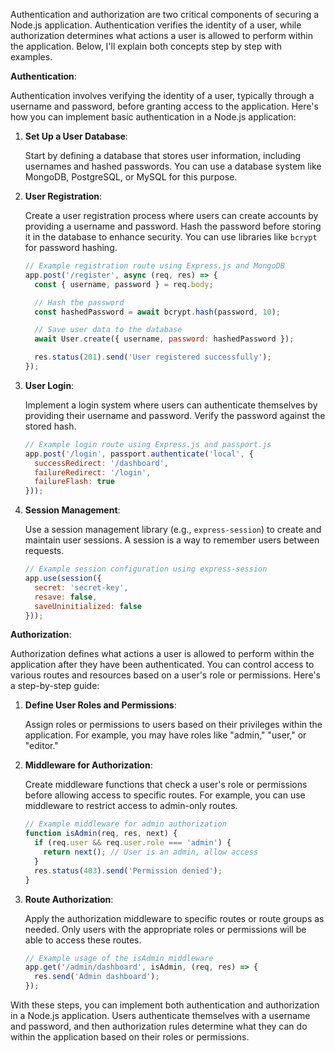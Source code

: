 Authentication and authorization are two critical components of securing a Node.js application. Authentication verifies the identity of a user, while authorization determines what actions a user is allowed to perform within the application. Below, I'll explain both concepts step by step with examples.

**Authentication**:

Authentication involves verifying the identity of a user, typically through a username and password, before granting access to the application. Here's how you can implement basic authentication in a Node.js application:

1. **Set Up a User Database**:

   Start by defining a database that stores user information, including usernames and hashed passwords. You can use a database system like MongoDB, PostgreSQL, or MySQL for this purpose.

2. **User Registration**:

   Create a user registration process where users can create accounts by providing a username and password. Hash the password before storing it in the database to enhance security. You can use libraries like `bcrypt` for password hashing.

   ```javascript
   // Example registration route using Express.js and MongoDB
   app.post('/register', async (req, res) => {
     const { username, password } = req.body;

     // Hash the password
     const hashedPassword = await bcrypt.hash(password, 10);

     // Save user data to the database
     await User.create({ username, password: hashedPassword });

     res.status(201).send('User registered successfully');
   });
   ```

3. **User Login**:

   Implement a login system where users can authenticate themselves by providing their username and password. Verify the password against the stored hash.

   ```javascript
   // Example login route using Express.js and passport.js
   app.post('/login', passport.authenticate('local', {
     successRedirect: '/dashboard',
     failureRedirect: '/login',
     failureFlash: true
   }));
   ```

4. **Session Management**:

   Use a session management library (e.g., `express-session`) to create and maintain user sessions. A session is a way to remember users between requests.

   ```javascript
   // Example session configuration using express-session
   app.use(session({
     secret: 'secret-key',
     resave: false,
     saveUninitialized: false
   }));
   ```

**Authorization**:

Authorization defines what actions a user is allowed to perform within the application after they have been authenticated. You can control access to various routes and resources based on a user's role or permissions. Here's a step-by-step guide:

1. **Define User Roles and Permissions**:

   Assign roles or permissions to users based on their privileges within the application. For example, you may have roles like "admin," "user," or "editor."

2. **Middleware for Authorization**:

   Create middleware functions that check a user's role or permissions before allowing access to specific routes. For example, you can use middleware to restrict access to admin-only routes.

   ```javascript
   // Example middleware for admin authorization
   function isAdmin(req, res, next) {
     if (req.user && req.user.role === 'admin') {
       return next(); // User is an admin, allow access
     }
     res.status(403).send('Permission denied');
   }
   ```

3. **Route Authorization**:

   Apply the authorization middleware to specific routes or route groups as needed. Only users with the appropriate roles or permissions will be able to access these routes.

   ```javascript
   // Example usage of the isAdmin middleware
   app.get('/admin/dashboard', isAdmin, (req, res) => {
     res.send('Admin dashboard');
   });
   ```

With these steps, you can implement both authentication and authorization in a Node.js application. Users authenticate themselves with a username and password, and then authorization rules determine what they can do within the application based on their roles or permissions.